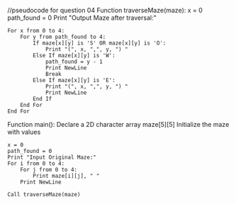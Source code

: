 //pseudocode for question 04
Function traverseMaze(maze):
    x = 0
    path_found = 0
    Print "Output Maze after traversal:"

    For x from 0 to 4:
        For y from path_found to 4:
            If maze[x][y] is 'S' OR maze[x][y] is 'O':
                Print "(", x, ",", y, ") "
            Else If maze[x][y] is 'W':
                path_found = y - 1
                Print NewLine
                Break
            Else If maze[x][y] is 'E':
                Print "(", x, ",", y, ") "
                Print NewLine
            End If
        End For
    End For

Function main():
    Declare a 2D character array maze[5][5]
    Initialize the maze with values

    x = 0
    path_found = 0
    Print "Input Original Maze:"
    For i from 0 to 4:
        For j from 0 to 4:
            Print maze[i][j], " "
        Print NewLine

    Call traverseMaze(maze)
